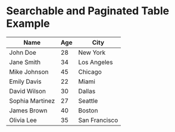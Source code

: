 <!DOCTYPE html>
<html lang="en">
<head>
    <meta charset="UTF-8">
    <meta name="viewport" content="width=device-width, initial-scale=1.0">
    <title>Searchable and Paginated Table</title>
    <!-- Bootstrap CSS -->
    <link rel="stylesheet" href="https://maxcdn.bootstrapcdn.com/bootstrap/4.5.2/css/bootstrap.min.css">
    <!-- DataTables CSS -->
    <link rel="stylesheet" href="https://cdn.datatables.net/1.10.24/css/jquery.dataTables.min.css">
</head>
<body>

<div class="container mt-5">
    <h1>Searchable and Paginated Table Example</h1>
    <table id="myTable" class="table table-bordered table-striped">
        <thead class="thead-light">
            <tr>
                <th>Name</th>
                <th>Age</th>
                <th>City</th>
            </tr>
        </thead>
        <tbody>
            <tr>
                <td>John Doe</td>
                <td>28</td>
                <td>New York</td>
            </tr>
            <tr>
                <td>Jane Smith</td>
                <td>34</td>
                <td>Los Angeles</td>
            </tr>
            <tr>
                <td>Mike Johnson</td>
                <td>45</td>
                <td>Chicago</td>
            </tr>
            <tr>
                <td>Emily Davis</td>
                <td>22</td>
                <td>Miami</td>
            </tr>
            <tr>
                <td>David Wilson</td>
                <td>30</td>
                <td>Dallas</td>
            </tr>
            <tr>
                <td>Sophia Martinez</td>
                <td>27</td>
                <td>Seattle</td>
            </tr>
            <tr>
                <td>James Brown</td>
                <td>40</td>
                <td>Boston</td>
            </tr>
            <tr>
                <td>Olivia Lee</td>
                <td>35</td>
                <td>San Francisco</td>
            </tr>
        </tbody>
    </table>
</div>

<!-- jQuery and Bootstrap JS -->
<script src="https://code.jquery.com/jquery-3.5.1.min.js"></script>
<script src="https://maxcdn.bootstrapcdn.com/bootstrap/4.5.2/js/bootstrap.min.js"></script>
<!-- DataTables JS -->
<script src="https://cdn.datatables.net/1.10.24/js/jquery.dataTables.min.js"></script>
<script>
    $(document).ready(function() {
        $('#myTable').DataTable(); // Initialize DataTable
    });
</script>

</body>
</html>
